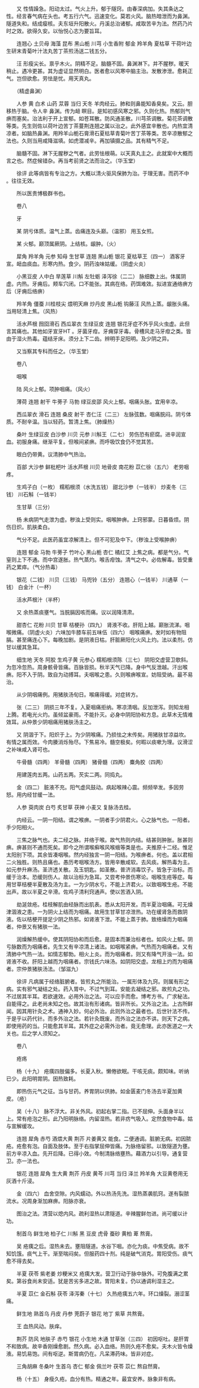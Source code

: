 <!-- { "loadSidebar": true } -->
　　又 性情躁急。阳动太过。气火上升。郁于隧窍。由春深病加。失其条达之性。经言春气病在头也。考五行六气。迅速变化。莫若火风。脑热暗泄而为鼻渊。隧道失和。结成瘿核。夫东垣升阳散火。丹溪总治诸郁。咸取苦辛为法。然药乃片时之效。欲得久安。以怡悦心志为要旨耳。

　　连翘心 土贝母 海藻 昆布 黑山栀 川芎 小生香附 郁金 羚羊角 夏枯草 干荷叶边生研末青菊叶汁法丸苦丁茶煎汤送二钱五分。

　　汪 形瘦尖长。禀乎木火。阴精不足。脑髓不固。鼻渊淋下。并不腥秽。暖天稍止。遇冷更甚。其为虚证显然明白。医者愈以风寒中脑主治。发散渗泄。愈耗正气。岂但欲愈。劳怯是忧。用天真丸。

　　（精虚鼻渊）

　　人参 黄 白术 山药 苁蓉 当归 天冬 羊肉经云。肺和则鼻能知香臭矣。又云。胆移热于脑。令人辛 鼻渊。传为衄 瞑目。是知初感风寒之邪。久则化热。热郁则气痹而塞矣。治法利于开上宣郁。如苍耳散。防风通圣散。川芎茶调散。菊花茶调散等类。先生则佐以荷叶边苦丁茶蔓荆连翘之属以治之。此外感宜辛散也。内热宜清凉者。如脑热鼻渊。用羚羊山栀石膏滑石夏枯草青菊叶苦丁茶等类。苦辛凉散郁之法也。久则当用咸降滋填。如虎潜减辛。再加镇摄之品。其有精气不足。

　　脑髓不固。淋下无腥秽之气者。此劳怯根萌。以天真丸主之。此就案中大概而言之也。然症候错杂。再当考前贤之法而治之。（华玉堂）

　　徐评 此等病皆有专治之方。大概以清火驱风保肺为治。于理无害。而药不中 。往往无效。

　　所以医贵博极群书也。

　　卷八

　　牙

　　某 阴亏体质。温气上蒸。齿痛连及头巅。（温邪） 用玉女煎。

　　某 火郁。巅顶属厥阴。上结核。龈肿。（火）

　　犀角 羚羊角 元参 知母 生甘草 连翘 黑山栀 银花 夏枯草王（四一） 酒客牙宣。衄血痰血。形寒内热。食少。阴药浊味姑缓。（阴虚火炎）

　　小黑豆皮 人中白 旱莲草 川斛 左牡蛎 泽泻徐（二二） 脉细数上出。体属阴虚。内热。牙痈后。颊车穴闭。口不能张。其病在络。药饵难效。拟进宣通络痹方后（牙痈后络痹）

　　羚羊角 僵蚕 川桂枝尖 煨明天麻 炒丹皮 黑山栀 钩藤汪 风热上蒸。龈胀头痛。当用轻清上焦。（风热）

　　活水芦根 囫囵滑石 西瓜翠衣 生绿豆皮 连翘 银花牙症不外乎风火虫虚。此但言其痛也。其他如牙宣牙HT 。牙菌牙疳。牙痈穿牙毒。骨槽风走马牙疳之类。皆由于湿火热毒。蕴结牙床。须分上下二齿。辨明手足阳明。及少阴之异。

　　又当察其专科而任之。（华玉堂）

　　卷八

　　咽喉

　　陆 风火上郁。项肿咽痛。（风火）

　　薄荷 连翘 射干 牛蒡子 马勃 绿豆皮邵 风火上郁。咽痛头胀。宜用辛凉。

　　西瓜翠衣 滑石 连翘 桑皮 射干 杏仁汪（二三） 左脉弦数。咽痛脘闷。阴亏体质。不耐辛温。当以轻药。暂清上焦。（肺燥热）

　　桑叶 生绿豆皮 白沙参 川贝 元参 川斛王（二七） 劳伤恐有瘀腐。进辛润宣血。初服身痛。继渐平复。但喉间紧痹。而呼吸饮食仍不觉其苦。

　　眼白仍带黄。议清肺中气热治。

　　百部 大沙参 鲜枇杷叶 活水芦根 川贝 地骨皮 南花粉 苡仁徐（五六） 老劳咽疼。

　　生鸡子白（一枚） 糯稻根须（水洗五钱） 甜北沙参（一钱半） 炒麦冬（三钱） 川石斛（一钱半）

　　生甘草（三分）

　　杨 未病阴气走泄为虚。秽浊上受则实。咽喉肿痹。上窍邪蒙。日暮昏烦。阴伤日炽。肌肤柔白。

　　气分不足。此医药虽宜凉解清上。但不可犯及中下。（秽浊上受喉肿痹）

　　连翘 郁金 马勃 牛蒡子 竹叶心 黑山栀 杏仁 橘红艾 上焦之病。都是气分。气窒则上下不通。而中宫遂胀。热气蒸灼。喉舌疳蚀。清气之中。必佐解毒。皆受重药之累瘁。（气分热毒）

　　银花（二钱） 川贝（三钱） 马兜铃（五分） 连翘心（一钱半） 川通草（一钱） 白金汁（一杯）

　　活水芦根汁（半杯）

　　又 余热蒸痰壅气。当脘膈因咳而痛。议以润降清肃。

　　甜杏仁 花粉 川贝 甘草 桔梗孙（四九） 肾液不收。肝阳上越。巅胀流涕。咽喉微痛。（阴虚火炎）六味加牛膝车前五味伍（四六） 咽喉痛痹。发时如有物阻膈。甚至痛连心下。每晚加剧。是阴液日枯。肝脏厥阳化火风上灼。法以柔剂。仿甘以缓其急耳。

　　细生地 天冬 阿胶 生鸡子黄 元参心 糯稻根须陈（三七） 阴阳交虚营卫欹斜。为忽冷忽热。周身骸骨皆痛。百脉皆损。秋半天气已降。身中气反泄越。汗出喉痹。阳不入于阴。致自为动搏耳。夫咽喉之患。久则喉痹喉宣。妨阻受纳。最不易治。

　　从少阴咽痛例。用猪肤汤旬日。喉痛得缓。对症转方。

　　张（二三） 阴损三年不复。入夏咽痛拒纳。寒凉清咽。反加泄泻。则知龙相上腾。若电光火灼。虽倾盆豪雨。不能扑灭。必身中阴阳协和方息。此草木无情难效耳。从仲景少阴咽痛用猪肤汤主之。

　　又 阴涸于下。阳炽于上。为少阴喉痛。乃损怯之末传矣。用猪肤甘凉益坎。有情之属而效。今肉腠消烁殆尽。下焦易冷。髓空极矣。何暇以痰嗽为理。议滑涩之补味咸入肾可也。

　　牛骨髓（四两） 羊骨髓（四两） 猪骨髓（四两） 麋角胶（四两）

　　用建莲肉五两。山药五两。芡实二两。同捣丸。

　　金（四二） 脏液不充。阳气虚风鼓动。病起喉辣心震。频频举发。多因劳怒。用内经甘缓一法。

　　人参 萸肉炭 白芍 炙甘草 茯神 小麦又 复脉汤去桂。

　　内经云。一阴一阳结。谓之喉痹。一阴者手少阴君火。心之脉气也。一阳者。手少阳相火。

　　三焦之脉气也。夫二经之脉。并络于喉。故气热则内结。结甚则肿胀。胀甚则痹。痹甚则不通而死矣。即今之所谓喉癣喉风喉蛾等类是也。夫推原十二经。惟足太阳别下项。其余皆凑咽喉。然内经独言一阴一阳结。为喉痹者。何也。盖以君相二火独胜。则热且痛也。愚历考咽喉汤方。皆用辛散咸软。去风痰。解热毒为主。如元参升麻汤。圣济透关散。及玉钥匙。如圣散。普济消毒饮子。皆急于治标。而缓于治本。恐缓则伤人。故以治标为急耳。又尝考仲景伤寒论。咽喉生疮等症。每用甘草桔梗半夏散及汤为主。一为少阴水亏。不能上济君火。以致咽喉生疮。不能出声。故以半夏之辛滑。佐鸡子清利窍通声。使以苦酒入阴。

　　劫涎敛疮。桂枝解肌由经脉而出肌表。悉从太阳开发。而半夏治咽痛。可无燥津涸液之患。一为阴火上结而为咽痛。故用生甘草甘凉泄热。功在缓肾急而救阴液。佐以桔梗开提足少阴之热邪。如肾液下泄。不能上蒸于肺。致络燥而为咽痛者。仲景又有猪肤一法。

　　润燥解热缓中。使其阴阳协和而后愈。是固本而兼治标者也。如风火上郁。阴亏脉数而为咽痛者。先生又有辛凉清上诸法。如咽喉紧痹。气热而为咽痛者。又有清肺中气热一法。如情志郁勃。相火上炎。而为咽痛者。则又有降气开浊一法。如肾液不收。肝阳上越而为咽痛者。宗钱氏六味汤。如阴阳交虚。龙相上灼而为咽痛者。宗仲景猪肤汤法。（邹滋九）

　　徐评 凡病属于经络脏腑者。皆煎丸之所能治。一属形体及九窍。则属有形之病。实有邪气凝结之处。药入胃中。不过气到耳。安能去凝结之邪。故煎丸之功。不过居其半耳。若欲速效。必用外治之法。可以应手而愈。博考方书。广求秘法。自能得之。此老尚未知之也。故其治有形诸病。皆非所长。又外治之法。上古所鲜闻。因其用针灸之术。通神入妙。何必外治。此则外治之最者也。后世针法不传。于是乎以药代针。而多外治之法。若针灸既废。而外治之法亦不讲。则天下之病。即使用药的当。只能愈其半耳。其外症之必需外治者。竟无愈理。此亦医道之一大关也。后之学人须知之。

　　卷八

　　疮疡

　　杨（十九） 疮痍四肢偏多。长夏入秋。懒倦欲眠。干咳无痰。颇知味。听纳已少。此阳明胃阴。因热致耗。

　　即热伤元气之征。当与甘药。养胃阴以供肺。如金匮麦门冬汤去半夏加黄 皮。（疮）

　　吴（十八） 脉不浮大。非关外风。初起右掌二指。已不屈伸。头面身半以上。常有疮泡之形。此乃阳明脉络。内留湿热。若非疠气吸入。定然食物中毒。姑与宣解缓攻。

　　连翘 犀角 赤芍 酒煨大黄 荆芥 片姜黄又 能食。二便通调。脏腑无病。初因脓疮。疮愈有泡。自面及肢体。至于右指掌屈伸皆痛。为脉络留邪。以致隧道为壅。前方辛凉入血。先开后降。已得小效。今制清脉络壅热。藉酒力以引导。通复营卫。亦一法也。

　　银花 连翘 犀角 生大黄 荆芥 丹皮 黄芩 川芎 当归 泽兰 羚羊角 大豆黄卷用无灰酒十斤浸。

　　金（四六） 血舍空隙。内风蠕动。外以热汤先洗。湿热蒸袭肌窍。遂有裂脓流水。况周身渐加麻痹。阳脉亦衰。

　　图治之法。清营以熄内风。疏利湿热以肃隧道。辛辣腥鲜勿进。尚可缓以计功。

　　制首乌 鲜生地 柏子仁 川斛 黑 豆皮 虎骨 蚕砂 黄柏 萆 熬膏。

　　吴 疮痍之后。湿热未去。壅阻隧道。水谷下咽。亦化为痰。中焦受病。故不知饥饿。痰气上干。渐至喘闷矣。但服药四十剂。纯是破气消克。胃阳受伤。痰气愈不得去矣。

　　半夏 茯苓 紫老姜 炒粳米又 疮痍大发。营卫行动于脉中脉外。可免腹满之累矣。第谷食尚未安适。犹是苦劣多进之故。胃阳未复。仍以通调利湿主之。

　　半夏 苡仁 金石斛 茯苓 泽泻秦（十七） 久热疮痍五六年。环口燥裂。溺涩茎痛。

　　鲜生地 熟首乌 丹皮 丹参 茺蔚子 银花 地丁 紫草 共熬膏。

　　王 血热风动。肤痒。

　　荆芥 防风 地肤子 赤芍 银花 小生地 木通 甘草张（三四） 初因呕吐。是肝胃不和致病。故辛香刚燥愈剧。然久病。必入血络。热则久疮不愈矣。夫木火皆令燥液。易饥易饱。间有呕逆。斯胃病仍在。凡呆滞药味。皆非对症。

　　三角胡麻 冬桑叶 生首乌 杏仁 郁金 佩兰叶 茯苓 苡仁 熬自然膏。

　　杨（十五） 身瘦久疮。血分有热。精通之年。最宜安养。脉象非有病。

